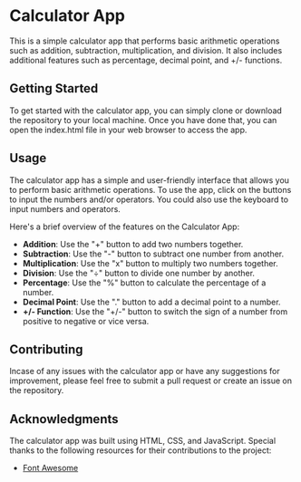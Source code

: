 
# Calculator App

This is a simple calculator app that performs basic arithmetic operations such as addition, subtraction, multiplication, and division. It also includes additional features such as percentage, decimal point, and +/- functions.

## Getting Started

To get started with the calculator app, you can simply clone or download the repository to your local machine. Once you have done that, you can open the index.html file in your web browser to access the app.

## Usage

The calculator app has a simple and user-friendly interface that allows you to perform basic arithmetic operations. To use the app, click on the buttons to input the numbers and/or operators. You could also use the keyboard to input numbers and operators.

Here's a brief overview of the features on the Calculator App:

- **Addition**: Use the "+" button to add two numbers together.
- **Subtraction**: Use the "-" button to subtract one number from another.
- **Multiplication**: Use the "x" button to multiply two numbers together.
- **Division**: Use the "÷" button to divide one number by another.
- **Percentage**: Use the "%" button to calculate the percentage of a number.
- **Decimal Point**: Use the "." button to add a decimal point to a number.
- **+/- Function**: Use the "+/-" button to switch the sign of a number from positive to negative or vice versa.

## Contributing

Incase of any issues with the calculator app or have any suggestions for improvement, please feel free to submit a pull request or create an issue on the repository.

## Acknowledgments

The calculator app was built using HTML, CSS, and JavaScript. Special thanks to the following resources for their contributions to the project:

- [Font Awesome](https://fontawesome.com/)
